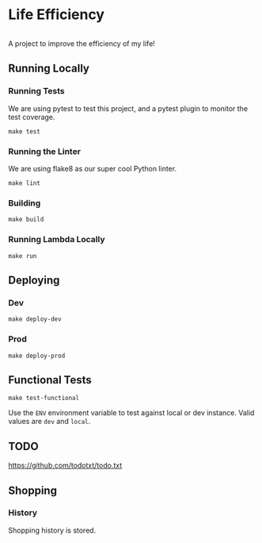 # Life Efficiency

[![<LeonPatmore>](https://circleci.com/gh/LeonPatmore/life-efficiency.svg?style=shield)](<LINK>)


A project to improve the efficiency of my life!

## Running Locally

### Running Tests

We are using pytest to test this project, and a pytest plugin to monitor the test coverage.

`make test`

### Running the Linter

We are using flake8 as our super cool Python linter.

`make lint`

### Building

`make build`

### Running Lambda Locally

`make run`

## Deploying

### Dev

`make deploy-dev`

### Prod

`make deploy-prod`

## Functional Tests

`make test-functional`

Use the `ENV` environment variable to test against local or dev instance. Valid values are `dev` and `local`.

## TODO

https://github.com/todotxt/todo.txt

## Shopping

### History

Shopping history is stored.
